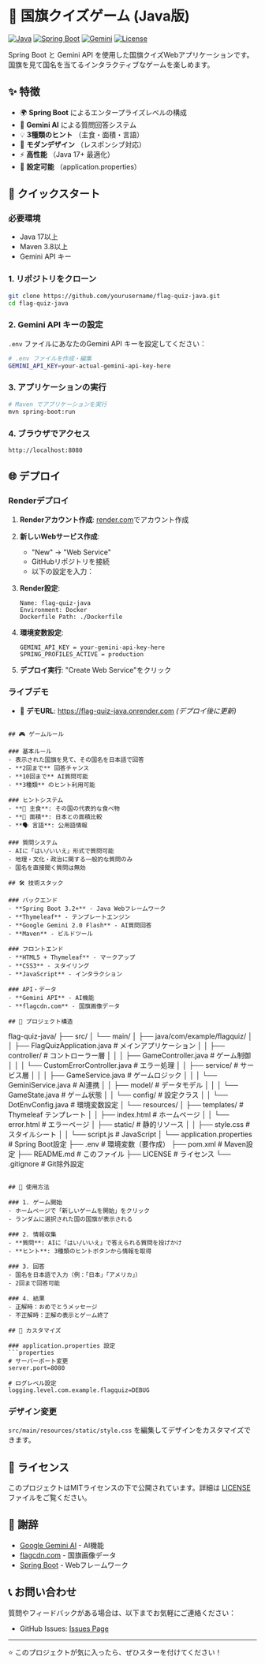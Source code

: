 # 🏴 国旗クイズゲーム (Java版)

[![Java](https://img.shields.io/badge/Java-17+-orange.svg)](https://www.oracle.com/java/)
[![Spring Boot](https://img.shields.io/badge/Spring%20Boot-3.2+-green.svg)](https://spring.io/projects/spring-boot)
[![Gemini](https://img.shields.io/badge/Gemini-2.0%20Flash-purple.svg)](https://ai.google.dev/)
[![License](https://img.shields.io/badge/License-MIT-yellow.svg)](LICENSE)

Spring Boot と Gemini API を使用した国旗クイズWebアプリケーションです。国旗を見て国名を当てるインタラクティブなゲームを楽しめます。

## ✨ 特徴

- 🌍 **Spring Boot** によるエンタープライズレベルの構成
- 🤖 **Gemini AI** による質問回答システム
- 💡 **3種類のヒント** （主食・面積・言語）
- 🎨 **モダンデザイン** （レスポンシブ対応）
- ⚡ **高性能** （Java 17+ 最適化）
- 🔧 **設定可能** （application.properties）

## 🚀 クイックスタート

### 必要環境
- Java 17以上
- Maven 3.8以上
- Gemini API キー

### 1. リポジトリをクローン
```bash
git clone https://github.com/yourusername/flag-quiz-java.git
cd flag-quiz-java
```

### 2. Gemini API キーの設定
`.env` ファイルにあなたのGemini API キーを設定してください：

```bash
# .env ファイルを作成・編集
GEMINI_API_KEY=your-actual-gemini-api-key-here
```

### 3. アプリケーションの実行
```bash
# Maven でアプリケーションを実行
mvn spring-boot:run
```

### 4. ブラウザでアクセス
```
http://localhost:8080
```

## 🌐 デプロイ

### Renderデプロイ

1. **Renderアカウント作成**: [render.com](https://render.com)でアカウント作成

2. **新しいWebサービス作成**:
   - "New" → "Web Service"
   - GitHubリポジトリを接続
   - 以下の設定を入力：

3. **Render設定**:
   ```
   Name: flag-quiz-java
   Environment: Docker
   Dockerfile Path: ./Dockerfile
   ```

4. **環境変数設定**:
   ```
   GEMINI_API_KEY = your-gemini-api-key-here
   SPRING_PROFILES_ACTIVE = production
   ```

5. **デプロイ実行**: "Create Web Service"をクリック

### ライブデモ
- 🔗 **デモURL**: https://flag-quiz-java.onrender.com *(デプロイ後に更新)*

```

## 🎮 ゲームルール

### 基本ルール
- 表示された国旗を見て、その国名を日本語で回答
- **2回まで** 回答チャンス
- **10回まで** AI質問可能
- **3種類** のヒント利用可能

### ヒントシステム
- **🍚 主食**: その国の代表的な食べ物
- **📏 面積**: 日本との面積比較
- **🗣️ 言語**: 公用語情報

### 質問システム
- AIに「はい/いいえ」形式で質問可能
- 地理・文化・政治に関する一般的な質問のみ
- 国名を直接聞く質問は無効

## 🛠️ 技術スタック

### バックエンド
- **Spring Boot 3.2+** - Java Webフレームワーク
- **Thymeleaf** - テンプレートエンジン
- **Google Gemini 2.0 Flash** - AI質問回答
- **Maven** - ビルドツール

### フロントエンド
- **HTML5 + Thymeleaf** - マークアップ
- **CSS3** - スタイリング
- **JavaScript** - インタラクション

### API・データ
- **Gemini API** - AI機能
- **flagcdn.com** - 国旗画像データ

## 📁 プロジェクト構造

```
flag-quiz-java/
├── src/
│   └── main/
│       ├── java/com/example/flagquiz/
│       │   ├── FlagQuizApplication.java    # メインアプリケーション
│       │   ├── controller/                 # コントローラー層
│       │   │   ├── GameController.java     # ゲーム制御
│       │   │   └── CustomErrorController.java # エラー処理
│       │   ├── service/                    # サービス層
│       │   │   ├── GameService.java        # ゲームロジック
│       │   │   └── GeminiService.java      # AI連携
│       │   ├── model/                      # データモデル
│       │   │   └── GameState.java          # ゲーム状態
│       │   └── config/                     # 設定クラス
│       │       └── DotEnvConfig.java       # 環境変数設定
│       └── resources/
│           ├── templates/                  # Thymeleaf テンプレート
│           │   ├── index.html              # ホームページ
│           │   └── error.html              # エラーページ
│           ├── static/                     # 静的リソース
│           │   ├── style.css               # スタイルシート
│           │   └── script.js               # JavaScript
│           └── application.properties      # Spring Boot設定
├── .env                                    # 環境変数（要作成）
├── pom.xml                                # Maven設定
├── README.md                              # このファイル
├── LICENSE                                # ライセンス
└── .gitignore                             # Git除外設定
```

## 🎯 使用方法

### 1. ゲーム開始
- ホームページで「新しいゲームを開始」をクリック
- ランダムに選択された国の国旗が表示される

### 2. 情報収集
- **質問**: AIに「はい/いいえ」で答えられる質問を投げかけ
- **ヒント**: 3種類のヒントボタンから情報を取得

### 3. 回答
- 国名を日本語で入力（例：「日本」「アメリカ」）
- 2回まで回答可能

### 4. 結果
- 正解時：おめでとうメッセージ
- 不正解時：正解の表示とゲーム終了

## 🔧 カスタマイズ

### application.properties 設定
```properties
# サーバーポート変更
server.port=8080

# ログレベル設定
logging.level.com.example.flagquiz=DEBUG
```

### デザイン変更
`src/main/resources/static/style.css` を編集してデザインをカスタマイズできます。

## 📝 ライセンス

このプロジェクトはMITライセンスの下で公開されています。詳細は [LICENSE](LICENSE) ファイルをご覧ください。

## 🙏 謝辞

- [Google Gemini AI](https://ai.google.dev/) - AI機能
- [flagcdn.com](https://flagcdn.com/) - 国旗画像データ
- [Spring Boot](https://spring.io/projects/spring-boot) - Webフレームワーク

## 📞 お問い合わせ

質問やフィードバックがある場合は、以下までお気軽にご連絡ください：

- GitHub Issues: [Issues Page](https://github.com/yourusername/flag-quiz-java/issues)

---

⭐ このプロジェクトが気に入ったら、ぜひスターを付けてください！